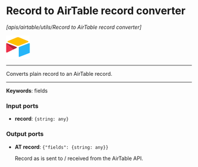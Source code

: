 # Record to AirTable record converter

_[apis/airtable/utils/Record to AirTable record converter]_

![icon](</assets/icons/5555939f-919c-41f8-847e-4b71cd64b2df.png>)

---

Converts plain record to an AirTable record.<br>

---

__Keywords__: fields

### Input ports

* __record__: ` {string: any} `

### Output ports

* __AT record__: ` {"fields": {string: any}} `

    Record as is sent to / received from the AirTable API.<br>

